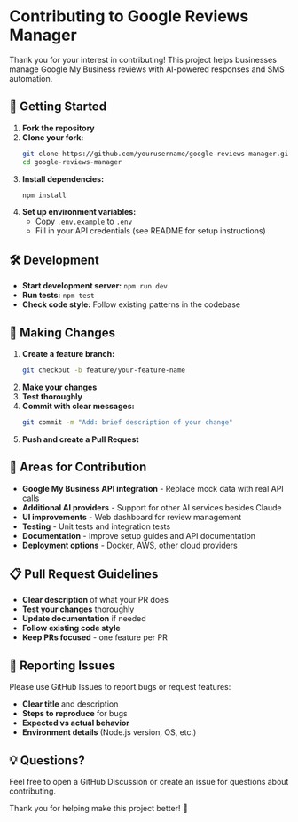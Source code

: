 # Contributing to Google Reviews Manager

Thank you for your interest in contributing! This project helps businesses manage Google My Business reviews with AI-powered responses and SMS automation.

## 🚀 Getting Started

1. **Fork the repository**
2. **Clone your fork:**
   ```bash
   git clone https://github.com/yourusername/google-reviews-manager.git
   cd google-reviews-manager
   ```
3. **Install dependencies:**
   ```bash
   npm install
   ```
4. **Set up environment variables:**
   - Copy `.env.example` to `.env`
   - Fill in your API credentials (see README for setup instructions)

## 🛠️ Development

- **Start development server:** `npm run dev`
- **Run tests:** `npm test`
- **Check code style:** Follow existing patterns in the codebase

## 📝 Making Changes

1. **Create a feature branch:**
   ```bash
   git checkout -b feature/your-feature-name
   ```
2. **Make your changes**
3. **Test thoroughly**
4. **Commit with clear messages:**
   ```bash
   git commit -m "Add: brief description of your change"
   ```
5. **Push and create a Pull Request**

## 🎯 Areas for Contribution

- **Google My Business API integration** - Replace mock data with real API calls
- **Additional AI providers** - Support for other AI services besides Claude
- **UI improvements** - Web dashboard for review management
- **Testing** - Unit tests and integration tests
- **Documentation** - Improve setup guides and API documentation
- **Deployment options** - Docker, AWS, other cloud providers

## 📋 Pull Request Guidelines

- **Clear description** of what your PR does
- **Test your changes** thoroughly
- **Update documentation** if needed
- **Follow existing code style**
- **Keep PRs focused** - one feature per PR

## 🐛 Reporting Issues

Please use GitHub Issues to report bugs or request features:
- **Clear title** and description
- **Steps to reproduce** for bugs
- **Expected vs actual behavior**
- **Environment details** (Node.js version, OS, etc.)

## 💡 Questions?

Feel free to open a GitHub Discussion or create an issue for questions about contributing.

Thank you for helping make this project better! 🙌